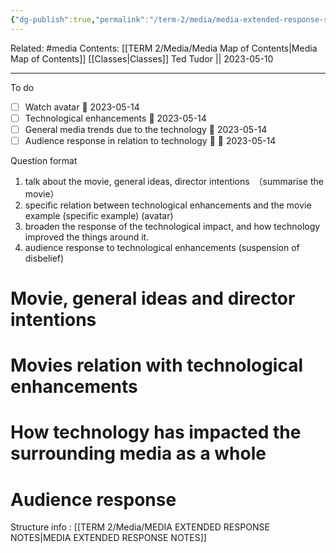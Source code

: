```yaml
---
{"dg-publish":true,"permalink":"/term-2/media/media-extended-response-study/"}
---
```


Related: #media
Contents: [[TERM 2/Media/Media Map of Contents\|Media Map of Contents]]
[[Classes\|Classes]]
Ted Tudor || 2023-05-10
***

To do 
- [ ] Watch avatar 📅 2023-05-14 
- [ ] Technological enhancements  📅 2023-05-14 
- [ ] General media trends due to the technology 📅 2023-05-14 
- [ ] Audience response in relation to technology 🔼 📅 2023-05-14

Question format 
1) talk about the movie, general ideas, director intentions　（summarise the movie） 
2) specific relation between technological enhancements and the movie example (specific example) (avatar)
3) broaden the response of the technological impact, and how technology improved the things around it.
4) audience response to technological enhancements (suspension of disbelief)

# Movie, general ideas and director intentions 

# Movies relation with technological enhancements 

# How technology has impacted the surrounding media as a whole 

# Audience response 



Structure info : [[TERM 2/Media/MEDIA EXTENDED RESPONSE NOTES\|MEDIA EXTENDED RESPONSE NOTES]]


